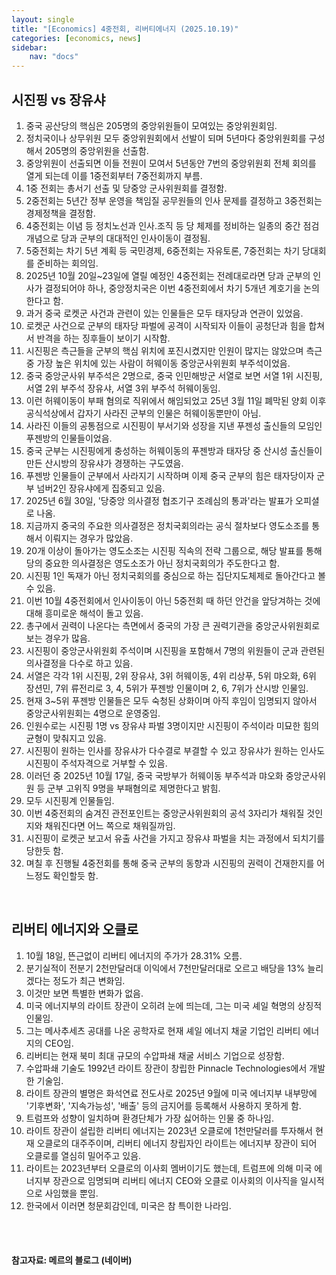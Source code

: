 ```yaml
---
layout: single
title: "[Economics] 4중전회, 리버티에너지 (2025.10.19)"
categories: [economics, news]
sidebar:
    nav: "docs"
---
```


## 시진핑 vs 장유샤
1. 중국 공산당의 핵심은 205명의 중앙위원들이 모여있는 중앙위원회임.
1. 정치국이나 상무위원 모두 중앙위원회에서 선발이 되며 5년마다 중앙위원회를 구성해서 205명의 중앙위원을 선출함.
1. 중앙위원이 선출되면 이들 전원이 모여서 5년동안 7번의 중앙위원회 전체 회의를 열게 되는데 이를 1중전회부터 7중전회까지 부름.
1. 1중 전회는 총서기 선출 및 당중앙 군사위원회를 결정함.
1. 2중전회는 5년간 정부 운영을 책임질 공무원들의 인사 문제를 결정하고 3중전회는 경제정책을 결정함.
1. 4중전회는 이념 등 정치노선과 인사.조직 등 당 체제를 정비하는 일종의 중간 점검 개념으로 당과 군부의 대대적인 인사이동이 결정됨.
1. 5중전회는 차기 5년 계획 등 국민경제, 6중전회는 자유토론, 7중전회는 차기 당대회를 준비하는 회의임.
1. 2025년 10월 20일~23일에 열릴 예정인 4중전회는 전례대로라면 당과 군부의 인사가 결정되어야 하나, 중앙정치국은 이번 4중전회에서 차기 5개년 계호기을 논의한다고 함.
1. 과거 중국 로켓군 사건과 관련이 있는 인물들은 모두 태자당과 연관이 있었음.
1. 로켓군 사건으로 군부의 태자당 파벌에 공격이 시작되자 이들이 공청단과 힘을 합쳐서 반격을 하는 징후들이 보이기 시작함.
1. 시진핑은 측근들을 군부의 핵심 위치에 포진시켰지만 인원이 많지는 않았으며 측근 중 가장 높은 위치에 있는 사람이 허웨이동 중앙군사위원회 부주석이었음.
1. 중국 중앙군사위 부주석은 2명으로, 중국 인민해방군 서열로 보면 서열 1위 시진핑, 서열 2위 부주석 장유샤, 서열 3위 부주석 허웨이동임.
1. 이런 허웨이동이 부패 혐의로 직위에서 해임되었고 25년 3월 11일 폐막된 양회 이후 공식석상에서 갑자기 사라진 군부의 인물은 허웨이동뿐만이 아님.
1. 사라진 이들의 공통점으로 시진핑이 부서기와 성장을 지낸 푸젠성 출신들의 모임인 푸젠방의 인물들이었음.
1. 중국 군부는 시진핑에게 충성하는 허웨이동의 푸젠방과 태자당 중 산시성 출신들이 만든 산시방의 장유샤가 경쟁하는 구도였음.
1. 푸젠방 인물들이 군부에서 사라지기 시작하며 이제 중국 군부의 힘은 태자당이자 군부 넘버2인 장유샤에게 집중되고 있음.
1. 2025년 6월 30일, '당중앙 의사결정 협조기구 조례심의 통과'라는 발표가 오피셜로 나옴.
1. 지금까지 중국의 주요한 의사결정은 정치국회의라는 공식 절차보다 영도소조를 통해서 이뤄지는 경우가 많았음.
1. 20개 이상이 돌아가는 영도소조는 시진핑 직속의 전략 그룹으로, 해당 발표를 통해 당의 중요한 의사결정은 영도소조가 아닌 정치국회의가 주도한다고 함.
1. 시진핑 1인 독재가 아닌 정치국회의를 중심으로 하는 집단지도체제로 돌아간다고 볼 수 있음.
1. 이번 10월 4중전회에서 인사이동이 아닌 5중전회 때 하던 안건을 앞당겨하는 것에 대해 흥미로운 해석이 돌고 있음.
1. 총구에서 권력이 나온다는 측면에서 중국의 가장 큰 권력기관을 중앙군사위원회로 보는 경우가 많음.
1. 시진핑이 중앙군사위원회 주석이며 시진핑을 포함해서 7명의 위원들이 군과 관련된 의사결정을 다수로 하고 있음.
1. 서열은 각각 1위 시진핑, 2위 장유샤, 3위 허웨이동, 4위 리상푸, 5위 먀오화, 6위 장션민, 7위 류전리로 3, 4, 5위가 푸젠방 인물이며 2, 6, 7위가 산시방 인물임.
1. 현재 3~5위 푸젠방 인물들은 모두 숙청된 상화이며 아직 후임이 임명되지 않아서 중앙군사위원회는 4명으로 운영중임.
1. 인원수로는 시진핑 1명 vs 장유샤 파벌 3명이지만 시진핑이 주석이라 미묘한 힘의 균형이 맞춰지고 있음.
1. 시진핑이 원하는 인사를 장유샤가 다수결로 부결할 수 있고 장유샤가 원하는 인사도 시진핑이 주석자격으로 거부할 수 있음.
1. 이러던 중 2025년 10월 17일, 중국 국방부가 허웨이동 부주석과 먀오화 중앙군사위원 등 군부 고위직 9명을 부패혐의로 제명한다고 밝힘.
1. 모두 시진핑계 인물들임.
1. 이번 4중전회의 숨겨진 관전포인트는 중앙군사위원회의 공석 3자리가 채워질 것인지와 채워진다면 어느 쪽으로 채워질까임.
1. 시진핑이 로켓군 보고서 유출 사건을 가지고 장유샤 파벌을 치는 과정에서 되치기를 당한듯 함.
1. 며칠 후 진행될 4중전회를 통해 중국 군부의 동향과 시진핑의 권력이 건재한지를 어느정도 확인할듯 함.

<br/>

## 리버티 에너지와 오클로
1. 10월 18일, 뜬근없이 리버티 에너지의 주가가 28.31% 오름.
1. 분기실적이 전분기 2천만달러대 이익에서 7천만달러대로 오르고 배당을 13% 늘리겠다는 정도가 최근 변화임.
1. 이것만 보면 특별한 변화가 없음.
1. 미국 에너지부의 라이트 장관이 오히려 눈에 띄는데, 그는 미국 셰일 혁명의 상징적 인물임.
1. 그는 메사추세츠 공대를 나온 공학자로 현재 셰일 에너지 채굴 기업인 리버티 에너지의 CEO임.
1. 리버티는 현재 북미 최대 규모의 수압파쇄 채굴 서비스 기업으로 성장함.
1. 수압파쇄 기술도 1992년 라이트 장관이 창립한 Pinnacle Technologies에서 개발한 기술임.
1. 라이트 장관의 별명은 화석연료 전도사로 2025년 9월에 미국 에너지부 내부망에 '기후변화', '지속가능성', '배출' 등의 금지어를 등록해서 사용하지 못하게 함.
1. 트럼프와 성향이 일치하며 환경단체가 가장 싫어하는 인물 중 하나임.
1. 라이트 장관이 설립한 리버티 에너지는 2023년 오클로에 1천만달러를 투자해서 현재 오클로의 대주주이며, 리버티 에너지 창립자인 라이트는 에너지부 장관이 되어 오클로를 열심히 밀어주고 있음.
1. 라이트는 2023년부터 오클로의 이사회 멤버이기도 했는데, 트럼프에 의해 미국 에너지부 장관으로 임명되며 리버티 에너지 CEO와 오클로 이사회의 이사직을 일시적으로 사임했을 뿐임.
1. 한국에서 이러면 청문회감인데, 미국은 참 특이한 나라임.



<br/>
<br/>

#### 참고자료: 메르의 블로그 (네이버)
